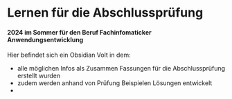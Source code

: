 # Lernen für die Abschlussprüfung 
#### 2024 im Sommer für den Beruf Fachinfomaticker Anwendungsentwicklung
Hier befindet sich ein Obsidian Volt in dem:
- alle möglichen Infos als Zusammen Fassungen für die Abschlussprüfung erstellt wurden
- zudem werden anhand von Prüfung Beispielen Lösungen entwickelt 
- 
